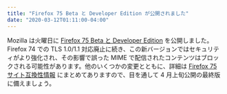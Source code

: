 ```yaml
---
title: "Firefox 75 Beta と Developer Edition が公開されました"
date: "2020-03-12T01:11:00-04:00"
---
```

Mozilla は火曜日に [Firefox 75 Beta と Developer Edition](https://www.mozilla.org/firefox/channel/desktop/) を公開しました。Firefox 74 での TLS 1.0/1.1 対応廃止に続き、この新バージョンではセキュリティがより強化され、その影響で誤った MIME で配信されたコンテンツはブロックされる可能性があります。他のいくつかの変更とともに、詳細は [Firefox 75 サイト互換性情報](https://www.fxsitecompat.dev/ja/versions/75/) にまとめてありますので、目を通して 4 月上旬公開の最終版に備えましょう。
